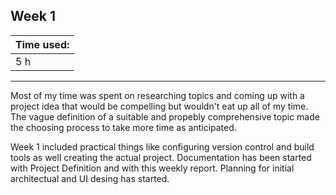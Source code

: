 ## Week 1

| Time used:    |
| ------------- |
|     5 h       |
___
Most of my time was spent on researching topics and coming up with a project idea that would be compelling but wouldn't eat up all of my time.
The vague definition of a suitable and propebly comprehensive topic made the choosing process to take more time as anticipated.

Week 1 included practical things like configuring version control and build tools as well creating the actual project. Documentation has been started with Project Definition and with this weekly report.
Planning for initial architectual and UI desing has started. 



